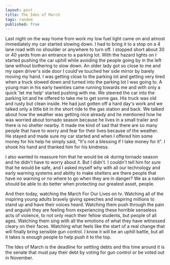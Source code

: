 ```yaml
---
layout: post
title: The Ides of March
tags: random
published: True
---
```


Last night on the way home from work my low fuel light came on and almost immediately my car started slowing down. I had to bring it to a stop on a 4 lane road with no shoulder or anywhere to turn off. I stopped short about 30 or 40 yards from an entrance to a parking lot. With the hazard lights on I started pushing the car uphill while avoiding the people going by in the left lane without bothering to slow down. An older lady got so close to me and my open driver's side door I could've touched her side mirror by barely moving my hand. I was getting close to the parking lot and getting very tired when a truck slowed down and turned into the parking lot I was going to. A young man in his early twenties came running towards me and with only a quick 'let me help' started pushing with me. We steered the car into the parking lot and he offered to take me to get some gas. His truck was old and rusty but clean inside. He had just gotten off a hard day's work and we talked only a little bit in the short ride to the gas station and back. We talked about how the weather was getting nice already and he mentioned how he was worried about tornado season because he lives in a small trailer and there is no shelter nearby.  It made me kind of sad that there are so many people that have to worry and fear for their lives because of the weather. He stayed and made sure my car started and when I offered him some money for his help he simply said, "It's not a blessing if I take money for it". I shook his hand and thanked him for his kindness.

I also wanted to reassure him that he would be ok during tornado season and he didn't have to worry about it. But I didn't. I couldn't tell him for sure that he would be safe, and I asked myself why with all our technology and early warning systems and ability to make shelters are there people that have no warning or no where to go when they are in danger? We as a nation should be able to do better when protecting our greatest asset, people.

And then today, watching the March For Our Lives on tv. Watching all of the inspiring young adults bravely giving speeches and inspiring millions to stand up and have their voices heard. Watching them push through the pain and anguish they are feeling from experiencing these horrible senseless acts of violence, to not only reach their fellow students, but people of all ages. Watching them sing with all the emotions of what they have witnessed cleary on their faces. Watching what feels like the start of a real change that will finally bring sensible gun control. I know it will be an uphill battle, but all it takes is enough people to help push it to the top.

The Ides of March is the deadline for settling debts and this time around it is the senate that must pay their debt by voting for gun control or be voted out in November.
